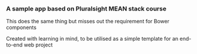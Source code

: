 ### A sample app based on Pluralsight MEAN stack course
This does the same thing but misses out the requirement for Bower components

Created with learning in mind, to be utilised as a simple template for an
end-to-end web project